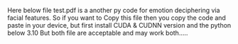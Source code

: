 Here below file test.pdf is a another py code for emotion deciphering via facial features. So if you want to Copy this file then you copy the code and paste in your device, but first install CUDA & CUDNN version and the python below 3.10
But both file are acceptable and may work both.....
